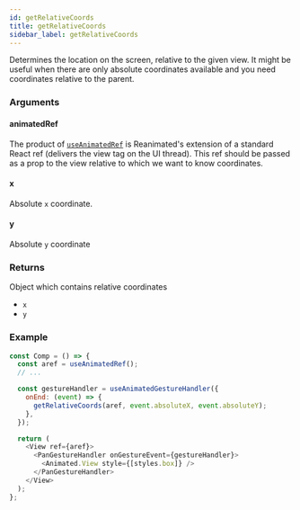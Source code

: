 ```yaml
---
id: getRelativeCoords
title: getRelativeCoords
sidebar_label: getRelativeCoords
---
```


Determines the location on the screen, relative to the given view. It might be useful when there are only absolute coordinates available and you need coordinates relative to the parent.

### Arguments

#### animatedRef

The product of [`useAnimatedRef`](../hooks/useAnimatedRef) is Reanimated's extension of a standard React ref (delivers the view tag on the UI thread). This ref should be passed as a prop to the view relative to which we want to know coordinates.

#### x

Absolute `x` coordinate.

#### y

Absolute `y` coordinate

### Returns

Object which contains relative coordinates

- `x`
- `y`

### Example

```js
const Comp = () => {
  const aref = useAnimatedRef();
  // ...

  const gestureHandler = useAnimatedGestureHandler({
    onEnd: (event) => {
      getRelativeCoords(aref, event.absoluteX, event.absoluteY);
    },
  });

  return (
    <View ref={aref}>
      <PanGestureHandler onGestureEvent={gestureHandler}>
        <Animated.View style={[styles.box]} />
      </PanGestureHandler>
    </View>
  );
};
```
